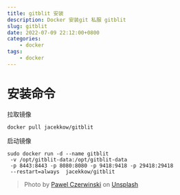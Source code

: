 ```yaml
---
title: gitblit 安装
description: Docker 安装git 私服 gitblit
slug: gitblit
date: 2022-07-09 22:12:00+0800
categories:
    - docker
tags:
    - docker
---
```

# 安装命令

拉取镜像
```
docker pull jacekkow/gitblit
```

启动镜像
```
sudo docker run -d --name gitblit 
 -v /opt/gitblit-data:/opt/gitblit-data
 -p 8443:8443 -p 8080:8080 -p 9418:9418 -p 29418:29418 
 --restart=always  jacekkow/gitblit

```

> Photo by [Pawel Czerwinski](https://unsplash.com/@pawel_czerwinski) on [Unsplash](https://unsplash.com/)